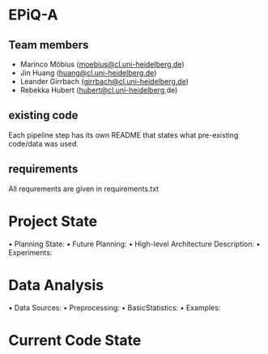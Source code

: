 # EPiQ-A

## Team members
* Marinco Möbius (moebius@cl.uni-heidelberg.de)
* Jin Huang (huang@cl.uni-heidelberg.de)
* Leander Girrbach (girrbach@cl.uni-heidelberg.de)
* Rebekka Hubert (hubert@cl.uni-heidelberg,de)

## existing code
Each pipeline step has its own README that states what pre-existing code/data was used.

## requirements

All requrements are given in requirements.txt



# Project State
• Planning State: 
• Future Planning: 
• High-level Architecture Description: 
• Experiments: 


# Data Analysis
• Data Sources: 
• Preprocessing: 
• BasicStatistics:
• Examples:

# Current Code State
